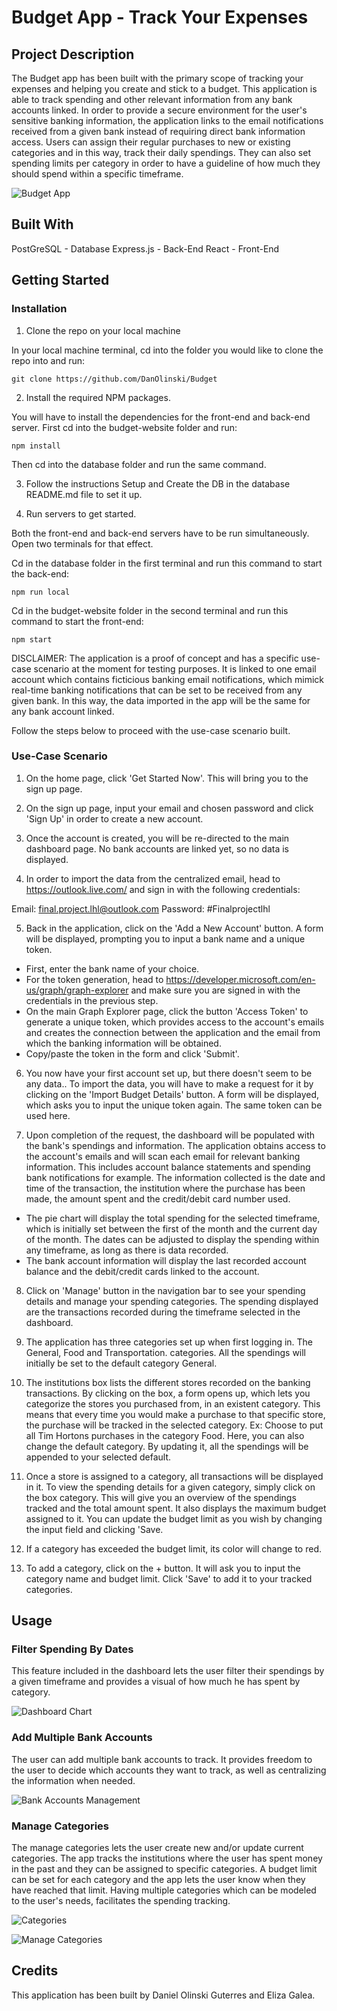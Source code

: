 # Budget App - Track Your Expenses

## Project Description
The Budget app has been built with the primary scope of tracking your expenses and helping you create and stick to a budget. This application is able to track spending and other relevant information from any bank accounts linked. In order to provide a secure environment for the user's sensitive banking information, the application links to the email notifications received from a given bank instead of requiring direct bank information access. Users can assign their regular purchases to new or existing categories and in this way, track their daily spendings. They can also set spending limits per category in order to have a guideline of how much they should spend within a specific timeframe.

![Budget App](https://github.com/DanOlinski/Budget/blob/2c2edff110522e2fd76eeeeef8d787d161e5648b/media/BudgetApp.png)

## Built With

PostGreSQL - Database
Express.js - Back-End
React - Front-End

## Getting Started

### Installation

1. Clone the repo on your local machine

In your local machine terminal, cd into the folder you would like to clone the repo into and run:

```
git clone https://github.com/DanOlinski/Budget
```

2. Install the required NPM packages.

You will have to install the dependencies for the front-end and back-end server.
First cd into the budget-website folder and run:

```
npm install
```

Then cd into the database folder and run the same command.

3. Follow the instructions Setup and Create the DB in the database README.md file to set it up.

4. Run servers to get started.

Both the front-end and back-end servers have to be run simultaneously.
Open two terminals for that effect.

Cd in the database folder in the first terminal and run this command to start the back-end:
```
npm run local
```

Cd in the budget-website folder in the second terminal and run this command to start the front-end:
```
npm start
```

DISCLAIMER: The application is a proof of concept and has a specific use-case scenario at the moment for testing purposes. It is linked to one email account which contains ficticious banking email notifications, which mimick real-time banking notifications that can be set to be received from any given bank. In this way, the data imported in the app will be the same for any bank account linked. 

Follow the steps below to proceed with the use-case scenario built.

### Use-Case Scenario

1. On the home page, click 'Get Started Now'. This will bring you to the sign up page.

2. On the sign up page, input your email and chosen password and click 'Sign Up' in order to create a new account.

3. Once the account is created, you will be re-directed to the main dashboard page. No bank accounts are linked yet, so no data is displayed.

4. In order to import the data from the centralized email, head to https://outlook.live.com/ and sign in with the following credentials:

Email: final.project.lhl@outlook.com
Password: #Finalprojectlhl

5. Back in the application, click on the 'Add a New Account' button. A form will be displayed, prompting you to input a bank name and a unique token. 

- First, enter the bank name of your choice.
- For the token generation, head to https://developer.microsoft.com/en-us/graph/graph-explorer and make sure you are signed in with the credentials in the previous step. 
- On the main Graph Explorer page, click the button 'Access Token' to generate a unique token, which provides access to the account's emails and creates the connection between the application and the email from which the banking information will be obtained.
- Copy/paste the token in the form and click 'Submit'.

6. You now have your first account set up, but there doesn't seem to be any data.. To import the data, you will have to make a request for it by clicking on the 'Import Budget Details' button. A form will be displayed, which asks you to input the unique token again. The same token can be used here.

7. Upon completion of the request, the dashboard will be populated with the bank's spendings and information. The application obtains access to the account's emails and will scan each email for relevant banking information. This includes account balance statements and spending bank notifications for example. The information collected is the date and time of the transaction, the institution where the purchase has been made, the amount spent and the credit/debit card number used.

- The pie chart will display the total spending for the selected timeframe, which is initially set between the first of the month and the current day of the month. The dates can be adjusted to display the spending within any timeframe, as long as there is data recorded.
- The bank account information will display the last recorded account balance and the debit/credit cards linked to the account.

8. Click on 'Manage' button in the navigation bar to see your spending details and manage your spending categories. The spending displayed are the transactions recorded during the timeframe selected in the dashboard.

9. The application has three categories set up when first logging in. The General, Food and Transportation. categories. All the spendings will initially be set to the default category General.

10. The institutions box lists the different stores recorded on the banking transactions. By clicking on the box, a form opens up, which lets you categorize the stores you purchased from, in an existent category. This means that every time you would make a purchase to that specific store, the purchase will be tracked in the selected category. Ex: Choose to put all Tim Hortons purchases in the category Food.
Here, you can also change the default category. By updating it, all the spendings will be appended to your selected default.

11. Once a store is assigned to a category, all transactions will be displayed in it. To view the spending details for a given category, simply click on the box category. This will give you an overview of the spendings tracked and the total amount spent. It also displays the maximum budget assigned to it. You can update the budget limit as you wish by changing the input field and clicking 'Save.

12. If a category has exceeded the budget limit, its color will change to red.

13. To add a category, click on the + button. It will ask you to input the category name and budget limit. Click 'Save' to add it to your tracked categories.

## Usage

### Filter Spending By Dates
This feature included in the dashboard lets the user filter their spendings by a given timeframe and provides a visual of how much he has spent by category.

![Dashboard Chart](https://github.com/DanOlinski/Budget/blob/2c2edff110522e2fd76eeeeef8d787d161e5648b/media/DashboardChart.png)

### Add Multiple Bank Accounts
The user can add multiple bank accounts to track. It provides freedom to the user to decide which accounts they want to track, as well as centralizing the information when needed.

![Bank Accounts Management](https://github.com/DanOlinski/Budget/blob/2c2edff110522e2fd76eeeeef8d787d161e5648b/media/BankAccountsManagement.png)

### Manage Categories
The manage categories lets the user create new and/or update current categories. The app tracks the institutions where the user has spent money in the past and they can be assigned to specific categories. A budget limit can be set for each category and the app lets the user know when they have reached that limit. Having multiple categories which can be modeled to the user's needs, facilitates the spending tracking.

![Categories](https://github.com/DanOlinski/Budget/blob/2c2edff110522e2fd76eeeeef8d787d161e5648b/media/Categories.png)

![Manage Categories](https://github.com/DanOlinski/Budget/blob/2c2edff110522e2fd76eeeeef8d787d161e5648b/media/ManageCategories.png)

## Credits

This application has been built by Daniel Olinski Guterres and Eliza Galea.




